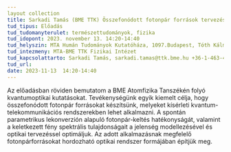 ```yaml
---
layout collection
title: Sarkadi Tamás (BME TTK) Összefonódott fotonpár források tervezése és építése
tud_tipus: Előadás
tud_tudomanyterulet: természettudományok, fizika
tud_idopont: 2023. november 13. 14:20-14:40
tud_helyszin: MTA Humán Tudományok Kutatóháza, 1097.Budapest, Tóth Kálmán u. 4.
tud_intezmeny: MTA-BME TTK Fizikai Intézet
tud_kapcsolattarto: Sarkadi Tamás, sarkadi.tamas@ttk.bme.hu +36-1-463-4192
tud_url: 
date: 2023-11-13  14:20-14:40
---
```

Az előadásban röviden bemutatom a BME Atomfizika Tanszékén folyó kvantumoptikai kutatásokat. Tevékenységünk egyik kiemelt célja, hogy összefonódott fotonpár forrásokat készítsünk, melyeket kísérleti kvantum-telekommunikációs rendszerekben lehet alkalmazni. A spontán parametrikus lekonverzión alapuló fotonpár-keltés hatékonyságát, valamint a keletkezett fény spektrális tulajdonságait a jelenség modellezésével és optikai tervezéssel optimáljuk. Az adott alkalmazásnak megfelelő fotonpárforrásokat hordozható optikai rendszer formájában építjük meg.